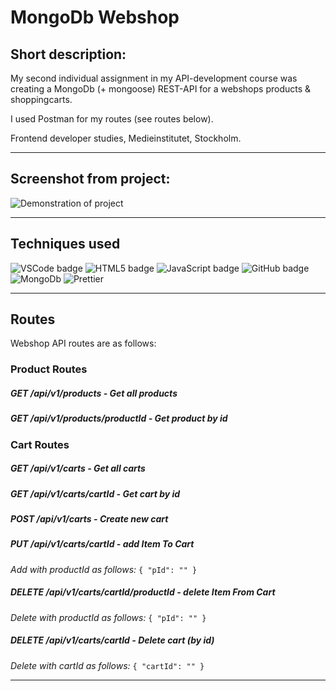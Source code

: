 # MongoDb Webshop

## Short description:
My second individual assignment in my API-development course was creating a MongoDb (+ mongoose) REST-API for a webshops products & shoppingcarts.

I used Postman for my routes (see routes below).

Frontend developer studies, Medieinstitutet, Stockholm.

---

## Screenshot from project:
![Demonstration of project](https://angelicareutersward.se/Images/mongoDbWebshop/MongoDbWebshop.png?raw=true "MongoDb Webshop")

---

## Techniques used
![VSCode badge](https://img.shields.io/badge/VSCode-0078D4?style=for-the-badge&logo=visual%20studio%20code&logoColor=white/to/img.png)
![HTML5 badge](https://img.shields.io/badge/HTML5-E34F26?style=for-the-badge&logo=html5&logoColor=white/to/img.png)
![JavaScript badge](https://img.shields.io/badge/JavaScript-323330?style=for-the-badge&logo=javascript&logoColor=F7DF1E/to/img.png)
![GitHub badge](https://img.shields.io/badge/GitHub-100000?style=for-the-badge&logo=github&logoColor=white/to/img.png)
![MongoDb](https://img.shields.io/badge/MongoDB-4EA94B?style=for-the-badge&logo=mongodb&logoColor=white)
![Prettier](https://img.shields.io/badge/prettier-1A2C34?style=for-the-badge&logo=prettier&logoColor=F7BA3E)

---

## Routes
Webshop API routes are as follows:


### Product Routes

##### GET /api/v1/products - Get all products

##### GET /api/v1/products/productId - Get product by id


### Cart Routes

##### GET /api/v1/carts - Get all carts

##### GET /api/v1/carts/cartId - Get cart by id

##### POST /api/v1/carts - Create new cart

##### PUT /api/v1/carts/cartId - add Item To Cart

_Add with productId as follows:_
`{
"pId": ""
}`

##### DELETE /api/v1/carts/cartId/productId - delete Item From Cart

_Delete with productId as follows:_
`{
"pId": ""
}`

##### DELETE /api/v1/carts/cartId - Delete cart (by id)

_Delete with cartId as follows:_
`{
"cartId": ""
}`

---
